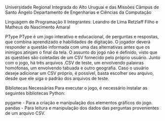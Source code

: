 Universidade Regional Integrada do Alto Uruguai e das Missões
Câmpus de Santo Ângelo
Departamento de Engenharias e Ciências da Computação

Linguagem de Programação II
Integrantes: Leandro de Lima Retzlaff Filho e Matheus do Nascimento Amaral

PType
PType é um jogo interativo e educacional, de perguntas e respostas, que combina aprendizado e habilidades de digitação. O jogador deverá responder a questão informada com uma das alternativas antes que os inimigos atinjam o final da tela.
O assunto do jogo não é definido, visto que as questões são coletadas de um CSV fornecido pelo próprio usuário. Junto com o jogo, há três arquivos .CSV de teste, um envolvendo palavras homófonas, um envolvendo tabuada e outro geografia. Caso o usuário deseje adicionar um CSV próprio, é possível, basta escolher seu arquivo, desde que ele siga o padrão dos arquivos de teste.

Bibliotecas Necessárias
Para executar o jogo, é necessário instalar as seguintes bibliotecas Python:

pygame - Para a criação e manipulação dos elementos gráficos do jogo.
pandas - Para leitura e manipulação dos dados das perguntas provenientes de um arquivo CSV.